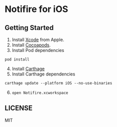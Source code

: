 # Notifire for iOS

## Getting Started

1. Install [Xcode](https://developer.apple.com/xcode/downloads/) from Apple.
2. Install [Cocoapods](https://guides.cocoapods.org/using/getting-started.html).
3. Install Pod dependencies
```
pod install
```
4. Install [Carthage](https://github.com/Carthage/Carthage#quick-start)
5. Install Carthage dependencies
```
carthage update --platform iOS --no-use-binaries
```
6. `open Notifire.xcworkspace`

## LICENSE

MIT